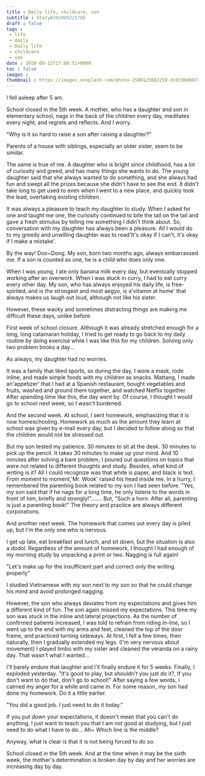 ```yaml
---
title : Daily life, childcare, son
subtitle : Story#202009221706
draft : false
tags :
 - life
 - daily
 - Daily life
 - childcare
 - son
date : 2020-09-22T17:06:51+0900
toc : false
images : 
thumbnail : https://images.unsplash.com/photo-1509125602259-dc019b0b874f?ixlib=rb-1.2.1&q=85&fm=jpg&crop=entropy&cs=srgb&ixid=eyJhcHBfaWQiOjE1NTU0OX0
---
```

I fell asleep after 5 am.  

School closed in the 5th week. A mother, who has a daughter and son in elementary school, nags in the back of the children every day, meditates every night, and regrets and reflects. And I worry.  

"Why is it so hard to raise a son after raising a daughter?"  

Parents of a house with siblings, especially an older sister, seem to be similar.  

The same is true of me. A daughter who is bright since childhood, has a lot of curiosity and greed, and has many things she wants to do. The young daughter said that she always wanted to do something, and she always had fun and swept all the prizes because she didn't have to see the end. It didn't take long to get used to even when I went to a new place, and quickly took the lead, overtaking existing children.  

It was always a pleasure to teach my daughter to study. When I asked for one and taught me one, the curiosity continued to bite the tail on the tail and gave a fresh stimulus by telling me something I didn't think about. So, conversation with my daughter has always been a pleasure. All I would do to my greedy and unwilling daughter was to read'It's okay if I can't, it's okay if I make a mistake'.  

By the way! Doo~Dong. My son, born two months ago, always embarrassed me. If a son is counted as one, he is a child who does only one.  

When I was young, I ate only banana milk every day, but eventually stopped working after an overwork. When I was stuck in curry, I had to eat curry every other day. My son, who has always enjoyed his daily life, is free-spirited, and is the strongest and most aegyo, is a'vitamin at home' that always makes us laugh out loud, although not like his sister.  

However, these wacky and sometimes distracting things are making me difficult these days, unlike before.  

First week of school closure. Although it was already stretched enough for a long, long catamaran holiday, I tried to get ready to go back to my daily routine by doing exercise while I was like this for my children. Solving only two problem books a day...  

As always, my daughter had no worries.  

It was a family that liked sports, so during the day, I wore a mask, rode inline, and made simple foods with my children as snacks. Mattang, I made an'appetizer' that I had at a Spanish restaurant, bought vegetables and fruits, washed and ground them together, and watched Netflix together. After spending time like this, the day went by. Of course, I thought I would go to school next week, so I wasn't burdened.  

And the second week. At school, I sent homework, emphasizing that it is now homeschooling. Homework as much as the amount they learn at school was given by e-mail every day, but I decided to follow along so that the children would not be stressed out.  

But my son tested my patience. 30 minutes to sit at the desk. 30 minutes to pick up the pencil. It takes 30 minutes to make up your mind. And 10 minutes after solving a bare problem, I poured out questions on topics that were not related to different thoughts and study. Besides, what kind of writing is it? All I could recognize was that white is paper, and black is text. From moment to moment,'Mr. Wook' raised his head inside me. In a hurry, I remembered the parenting book related to my son I had seen before. "Yes, my son said that if he nags for a long time, he only listens to the words in front of him, briefly and strongly!"....... But, "Such a horn. After all, parenting is just a parenting book!" The theory and practice are always different corporations.  

And another next week. The homework that comes out every day is piled up, but I'm the only one who is nervous.  

I get up late, eat breakfast and lunch, and sit down, but the situation is also a dodol. Regardless of the amount of homework, I thought I had enough of my morning study by unpacking a print or two. Nagging is full again!  

"Let's make up for the insufficient part and correct only the writing properly"  

I studied Vietnamese with my son next to my son so that he could change his mind and avoid prolonged nagging.  

However, the son who always deviates from my expectations and gives him a different kind of fun. The son again missed my expectations. This time my son was stuck in the inline and lateral projections. As the number of confirmed patients increased, I was told to refrain from riding in-line, so I went up to the end with my arms and feet, cleaned the top of the door frame, and practiced turning sideways. At first, I fell a few times, then naturally, then I gradually extended my legs. (I'm very nervous about movement) I played limbo with my sister and cleaned the veranda on a rainy day. That wasn't what I wanted...  

I'll barely endure that laughter and I'll finally endure it for 5 weeks. Finally, I exploded yesterday. "It's good to play, but shouldn't you just do it?, If you don't want to do that, don't go to school!" After saying a few words, I calmed my anger for a while and came in. For some reason, my son had done my homework. Do it a little earlier.  

"You did a good job. I just need to do it today."  

If you put down your expectations, it doesn't mean that you can't do anything. I just want to teach you that I am not good at studying, but I just need to do what I have to do... Ah~ Which line is the middle?  

Anyway, what is clear is that it is not being forced to do so.  

School closed in the 5th week. And at the time when it may be the sixth week, the mother's determination is broken day by day and her worries are increasing day by day.  
